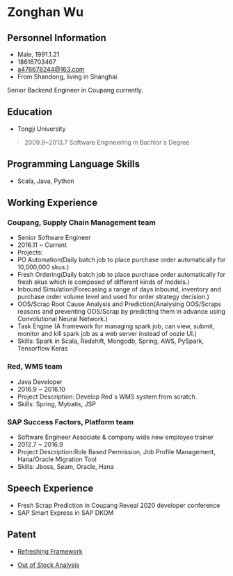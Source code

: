 <!-- The (first) h1 will be used as the <title> of the HTML page -->
# Zonghan Wu

<!-- The unordered list immediately after the h1 will be formatted on a single
line. It is intended to be used for contact details -->

## Personnel Information 

- Male, 1991.1.21  
- 18616703467
- <a476678244@163.com>
- From Shandong, living in Shanghai

Senior Backend Engineer in Coupang currently.

## Education
         
* Tongji University
> 2009.9~2013.7
> Software Engineering in Bachlor`s Degree

## Programming Language Skills

* Scala, Java, Python

## Working Experience

### Coupang, Supply Chain Management team
*   Senior Software Engineer
*   2016.11 ~ Current
*   Projects: 
*   PO Automation(Daily batch job to place purchase order automatically for 10,000,000 skus.) 
*   Fresh Ordering(Daily batch job to place purchase order automatically for fresh skus which is composed of different kinds of models.)
*   Inbound Simulation(Forecasing a range of days inbound, inventory and purchase order volume level and used for order strategy decision.)
*   OOS/Scrap Root Cause Analysis and Prediction(Analysing OOS/Scraps reasons and preventing OOS/Scrap by predicting them in advance using Convolutional Neural Network.)
*   Task Engine (A framework for managing spark job, can view, submit, monitor and kill spark job as a web server instead of oozie UI.)
*   Skills: Spark in Scala, Redshift, Mongodb, Spring, AWS, PySpark, Tensorflow Keras

### Red, WMS team 
*  Java Developer
*  2016.9 ~ 2016.10
*  Project Description: Develop Red`s WMS system from scratch.
*  Skills: Spring, Mybatis, JSP


### SAP Success Factors, Platform team 
*  Software Engineer Associate & company wide new employee trainer
*  2012.7 ~ 2016.9
*  Project Description:Role Based Permission, Job Profile Management, Hana/Oracle Migration Tool
*  Skills: Jboss, Seam, Oracle, Hana

## Speech Experience
* Fresh Scrap Prediction in Coupang Reveal 2020 developer conference
* SAP Smart Express in SAP DKOM 

## Patent
* [Refreshing Framework](https://patft.uspto.gov/netacgi/nph-Parser?Sect1=PTO2&Sect2=HITOFF&p=1&u=%2Fnetahtml%2FPTO%2Fsearch-bool.html&r=2&f=G&l=50&co1=AND&d=PTXT&s1=%22Wu%3B+Zonghan%22&OS=%22Wu;+Zonghan%22&RS=%22Wu;+Zonghan%22)

* [Out of Stock Analysis](https://patft.uspto.gov/netacgi/nph-Parser?Sect1=PTO2&Sect2=HITOFF&p=1&u=%2Fnetahtml%2FPTO%2Fsearch-bool.html&r=1&f=G&l=50&co1=AND&d=PTXT&s1=%22Wu%3B+Zonghan%22&OS=%22Wu;+Zonghan%22&RS=%22Wu;+Zonghan%22)

